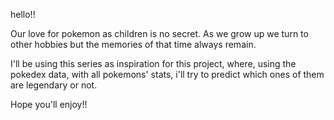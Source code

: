 hello!!

Our love for pokemon as children is no secret. As we grow up we turn to other hobbies but the memories of that time always remain.

I'll be using this series as inspiration for this project, where, using the pokedex data, with all pokemons' stats, i'll try to predict which ones of them are legendary or not.

Hope you'll enjoy!!